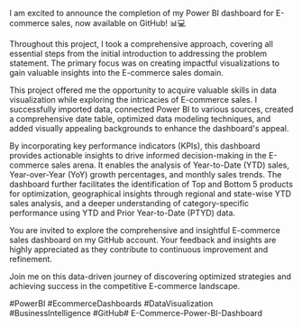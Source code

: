 I am excited to announce the completion of my Power BI dashboard for E-commerce sales, now available on GitHub! 📊💻

Throughout this project, I took a comprehensive approach, covering all essential steps from the initial introduction to addressing the problem statement. The primary focus was on creating impactful visualizations to gain valuable insights into the E-commerce sales domain.

This project offered me the opportunity to acquire valuable skills in data visualization while exploring the intricacies of E-commerce sales. I successfully imported data, connected Power BI to various sources, created a comprehensive date table, optimized data modeling techniques, and added visually appealing backgrounds to enhance the dashboard's appeal.

By incorporating key performance indicators (KPIs), this dashboard provides actionable insights to drive informed decision-making in the E-commerce sales arena. It enables the analysis of Year-to-Date (YTD) sales, Year-over-Year (YoY) growth percentages, and monthly sales trends. The dashboard further facilitates the identification of Top and Bottom 5 products for optimization, geographical insights through regional and state-wise YTD sales analysis, and a deeper understanding of category-specific performance using YTD and Prior Year-to-Date (PTYD) data.

You are invited to explore the comprehensive and insightful E-commerce sales dashboard on my GitHub account. Your feedback and insights are highly appreciated as they contribute to continuous improvement and refinement.

Join me on this data-driven journey of discovering optimized strategies and achieving success in the competitive E-commerce landscape.

#PowerBI #EcommerceDashboards #DataVisualization #BusinessIntelligence #GitHub# E-Commerce-Power-BI-Dashboard
